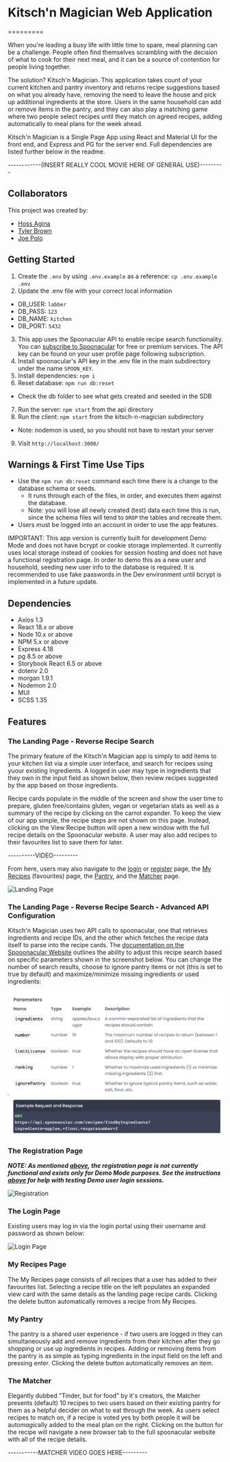 # Kitsch'n Magician Web Application
=========

When you're leading a busy life with little time to spare, meal planning can be a challenge. People often find themselves scrambling with the decision of what to cook for their next meal, and it can be a source of contention for people living together.

The solution? Kitsch'n Magician. This application takes count of your current kitchen and pantry inventory and returns recipe suggestions based on what you already have, removing the need to leave the house and pick up additional ingredients at the store. Users in the same household can add or remove items in the pantry, and they can also play a matching game where two people select recipes until they match on agreed recipes, adding automatically to meal plans for the week ahead.

Kitsch'n Magician is a Single Page App using React and Material UI for the front end, and Express and PG for the server end. Full dependencies are listed further below in the readme.

------------(INSERT REALLY COOL MOVIE HERE OF GENERAL USE)---------


## Collaborators

This project was created by:

- [Hoss Agina](https://github.com/Hoss-Agina)
- [Tyler Brown](https://github.com/Tbrowwnnn)
- [Joe Polo](https://github.com/JoePolo1)


## Getting Started

1. Create the `.env` by using `.env.example` as a reference: `cp .env.example .env`
2. Update the .env file with your correct local information 
  - DB_USER: `labber` 
  - DB_PASS: `123` 
  - DB_NAME: `kitchen`
  - DB_PORT: `5432`
3. This app uses the Spoonacular API to enable recipe search functionality. You can [subscribe to Spoonacular](https://spoonacular.com/food-api) for free or premium services. The API key can be found on your user profile page following subscription. 
4. Install spoonacular's API key in the .env file in the main subdirectory under the name `SPOON_KEY`.
5. Install dependencies: `npm i`
6. Reset database: `npm run db:reset`
  - Check the db folder to see what gets created and seeded in the SDB
7. Run the server: `npm start` from the api directory
8. Run the client: `npm start` from the kitsch-n-magician subdirectory
  - Note: nodemon is used, so you should not have to restart your server
9. Visit `http://localhost:3000/`

## Warnings & First Time Use Tips

- Use the `npm run db:reset` command each time there is a change to the database schema or seeds. 
  - It runs through each of the files, in order, and executes them against the database. 
  - Note: you will lose all newly created (test) data each time this is run, since the schema files will tend to `DROP` the tables and recreate them.
- Users must be logged into an account in order to use the app features.

IMPORTANT: This app version is currently built for development Demo Mode and does not have bcrypt or cookie storage implemented. It currently uses local storage instead of cookies for session hosting and does not have a functional registration page. In order to demo this as a new user and household, seeding new user info to the database is required. It is recommended to use fake passwords in the Dev environment until bcrypt is implemented in a future update.

## Dependencies

- Axios 1.3
- React 18.x or above
- Node 10.x or above
- NPM 5.x or above
- Express 4.18
- pg 8.5 or above
- Storybook React 6.5 or above
- dotenv 2.0
- morgan 1.9.1
- Nodemon 2.0
- MUI
- SCSS 1.35

## Features

### The Landing Page - Reverse Recipe Search

The primary feature of the Kitsch'n Magician app is simply to add items to your kitchen list via a simple user interface, and search for recipes using yuour existing ingredients. A logged in user may type in ingredients that they own in the input field as shown below, then review recipes suggested by the app based on those ingredients.

Recipe cards populate in the middle of the screen and show the user time to prepare, gluten free/contains gluten, vegan or vegetarian stats as well as a summary of the recipe by clicking on the carrot expander. To keep the view of our app simple, the recipe steps are not shown on this page. Instead, clicking on the View Recipe button will open a new window with the full recipe details on the Spoonacular website. A user may also add recipes to their favourites list to save them for later.

----------VIDEO---------

From here, users may also navigate to the [login](#the-login-page) or [register](#the-registration-page) page, the [My Recipes](#my-recipes-page) (favourites) page, the [Pantry](#my-pantry), and the [Matcher](#the-matcher) page.


![Landing Page](https://user-images.githubusercontent.com/116989045/210008775-0b7508bd-1810-40b8-812d-3ce3d10f9abe.png)

### The Landing Page - Reverse Recipe Search - Advanced API Configuration

Kitsch'n Magician uses two API calls to spoonacular, one that retrieves ingredients and recipe IDs, and the other which fetches the recipe data itself to parse into the recipe cards. The [documentation on the Spooonacular Website](https://spoonacular.com/food-api/docs#Search-Recipes-by-Ingredients) outlines the ability to adjust this recipe search based on specific parameters shown in the screenshot below. You can change the number of search results, choose to ignore pantry items or not (this is set to true by default) and maximize/minimize missing ingredients or used ingredients:

![Spoonacular API Parameters](https://github.com/JoePolo1/Kitsch-n-Magician/blob/main/docs/searchparameters.png?raw=true)

### The Registration Page

***NOTE: As mentioned [above](#warnings--first-time-use-tips), the registration page is not currently functional and exists only for Demo Mode purposes. See the instructions [above](#warnings--first-time-use-tips) for help with testing Demo user login sessions.***

![Registration](https://user-images.githubusercontent.com/116989045/210008819-7c955bf0-12ea-43c3-b73c-28c65a88a162.png)


### The Login Page

Existing users may log in via the login portal using their username and password as shown below:

![Login Page](https://user-images.githubusercontent.com/116989045/210020925-14c720d4-6788-4182-af28-6276aafe8cc7.png)

### My Recipes Page

The My Recipes page consists of all recipes that a user has added to their favourites list. Selecting a recipe title on the left populates an expanded view card with the same details as the landing page recipe cards. Clicking the delete button automatically removes a recipe from My Recipes.

### My Pantry

The pantry is a shared user experience - if two users are logged in they can simultaneously add and remove ingredients from their kitchen after they go shopping or use up ingredients in recipes. Adding or removing items from the pantry is as simple as typing ingredients in the input field on the left and pressing enter. Clicking the delete button automatically removes an item.

### The Matcher

Elegantly dubbed "Tinder, but for food" by it's creators, the Matcher presents (default) 10 recipes to two users based on their existing pantry for them as a helpful decider on what to eat through the week. As users select recipes to match on, if a recipe is voted yes by both people it will be auto*magic*ally added to the meal plan on the right. Clicking on the button for the recipe will navigate a new browser tab to the full spoonacular website with all of the recipe details.

-----------MATCHER VIDEO GOES HERE---------



